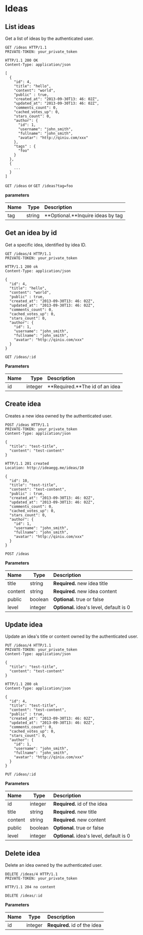 # Ideas

## List ideas

Get a list of ideas by the authenticated user.

```http
GET /ideas HTTP/1.1
PRIVATE-TOKEN: your_private_token
```
```http
HTTP/1.1 200 OK
Content-Type: application/json

[
  {
    "id": 4,
    "title": "hello",
    "content": "world",
    "public" : true,
    "created_at": "2013-09-30T13: 46: 02Z",
    "updated_at": "2013-09-30T13: 46: 02Z",
    "comments_count": 0,
    "cached_votes_up": 0,
    "stars_count": 0,
    "author": {
      "id": 1,
      "username": "john_smith",
      "fullname": "john_smith",
      "avatar": "http://qiniu.com/xxx"
    },
    "tags" : {
      "foo"
    }
  },
  {
    ...
  }
]
```
`GET /ideas` or `GET /ideas?tag=foo`

**parameters**

| Name      |     Type |   Description   |
| :-------- | --------:| :------ |
| tag    |   string |  **Optional.**Inquire ideas by tag  |

## Get an idea by id

Get a specific idea, identified by idea ID.

```http
GET /ideas/4 HTTP/1.1
PRIVATE-TOKEN: your_private_token
```
```http
HTTP/1.1 200 ok
Content-Type: application/json

{
  "id": 4,
  "title": "hello",
  "content": "world",
  "public" : true,
  "created_at": "2013-09-30T13: 46: 02Z",
  "updated_at": "2013-09-30T13: 46: 02Z",
  "comments_count": 0,
  "cached_votes_up": 0,
  "stars_count": 0,
  "author": {
    "id": 1,
    "username": "john_smith",
    "fullname": "john_smith",
    "avatar": "http://qiniu.com/xxx"
  }
}
```

`GET /ideas/:id`

**Parameters**

| Name      |     Type |   Description   |
| :-------- | --------:| :------ |
| id    |   integer |  **Required.**The id of an idea  |

## Create idea

Creates a new idea owned by the authenticated user.

```http
POST /ideas HTTP/1.1
PRIVATE-TOKEN: your_private_token
Content-Type: application/json

{
  "title": "test-title",
  "content": "test-content"
}
```
```http
HTTP/1.1 201 created
Location: http://ideaegg.me/ideas/10

{
  "id": 10,
  "title": "test-title",
  "content": "test-content",
  "public" : true,
  "created_at": "2013-09-30T13: 46: 02Z",
  "updated_at": "2013-09-30T13: 46: 02Z",
  "comments_count": 0,
  "cached_votes_up": 0,
  "stars_count": 0,
  "author": {
    "id": 1,
    "username": "john_smith",
    "fullname": "john_smith",
    "avatar": "http://qiniu.com/xxx"
  }
}
```

`POST /ideas`

**Parameters**

| Name      |     Type |   Description   |
| :-------- | --------| :------ |
| title    |   string |  **Required.** new idea title  |
| content    |   string |  **Required.** new idea content |
| public    |   boolean |  **Optional.** true or false  |
| level    |   integer |  **Optional.** idea's level, default is 0  |

## Update idea

Update an idea's title or content owned by the authenticated user.

```http
PUT /ideas/4 HTTP/1.1
PRIVATE-TOKEN: your_private_token
Content-Type: application/json

{
  "title": "test-title",
  "content": "test-content"
}
```
```http
HTTP/1.1 200 ok
Content-Type: application/json

{
  "id": 4,
  "title": "test-title",
  "content": "test-content",
  "public" : true,
  "created_at": "2013-09-30T13: 46: 02Z",
  "updated_at": "2013-09-30T13: 46: 02Z",
  "comments_count": 0,
  "cached_votes_up": 0,
  "stars_count": 0,
  "author": {
    "id": 1,
    "username": "john_smith",
    "fullname": "john_smith",
    "avatar": "http://qiniu.com/xxx"
  }
}
```

`PUT /ideas/:id`

**Parameters**

| Name      |     Type |   Description   |
| :-------- | --------| :------ |
| id    |   integer |  **Required.** id of the idea  |
| title    |   string |  **Required.** new title  |
| content    |   string |  **Required.** new content |
| public    |   boolean |  **Optional.** true or false  |
| level    |   integer |  **Optional.** idea's level, default is 0  |

## Delete idea

Delete an idea owned by the authenticated user.

```http
DELETE /ideas/4 HTTP/1.1
PRIVATE-TOKEN: your_private_token
```
```http
HTTP/1.1 204 no content
```

`DELETE /ideas/:id`

**Parameters**

| Name      |     Type |   Description   |
| :-------- | --------| :------ |
| id    |   integer |  **Required.** id of the idea  |